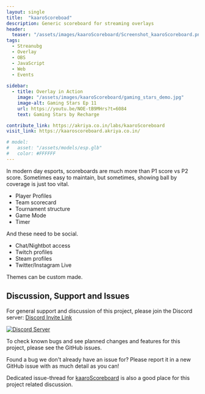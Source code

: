 ```yaml
---
layout: single
title:  "kaaroScoreboad"
description: Generic scoreboard for streaming overlays 
header:
  teaser: "/assets/images/kaaroScoreboard/Screenshot_kaaroScoreboard.png"
tags:
  - Streanubg
  - Overlay
  - OBS
  - JavaScript
  - Web
  - Events
  
sidebar:
  - title: Overlay in Action
    image: "/assets/images/kaaroScoreboard/gaming_stars_demo.jpg"
    image-alt: Gaming Stars Ep 11
    url: https://youtu.be/NOE-tB9MHrs?t=6084
    text: Gaming Stars by Recharge

contribute_link: https://akriya.co.in/labs/kaaroScoreboard
visit_link: https://kaaroscoreboard.akriya.co.in/

# model:
#   asset: "/assets/models/esp.glb"
#   color: #FFFFFF
---
```

In modern day esports, scoreboards are much more than P1 score vs P2 score. Sometimes easy to maintain, but sometimes, showing ball by coverage is just too vital.
* Player Profiles
* Team scorecard
* Tournament structure
* Game Mode
* Timer

And these need to be social.
* Chat/Nightbot access
* Twitch profiles
* Steam profiles 
* Twitter/Instagram Live


Themes can be custom made.


## Discussion, Support and Issues
For general support and discussion of this project, please join the Discord server: [Discord Invite Link](https://discord.gg/B2cERQ5)

[![Discord Server](https://discordapp.com/api/guilds/552881714196774953/widget.png?style=banner2)](https://discord.gg/B2cERQ5)

To check known bugs and see planned changes and features for this project, please see the GitHub issues.

Found a bug we don't already have an issue for? Please report it in a new GitHub issue with as much detail as you can!

Dedicated issue-thread for [kaaroScoreboard](https://github.com/karx/karx.github.io/issues/161) is also a good place for this project related discussion.

